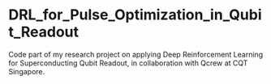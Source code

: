 # DRL_for_Pulse_Optimization_in_Qubit_Readout
Code part of my research project on applying Deep Reinforcement Learning for Superconducting Qubit Readout, in collaboration with Qcrew at CQT Singapore.
